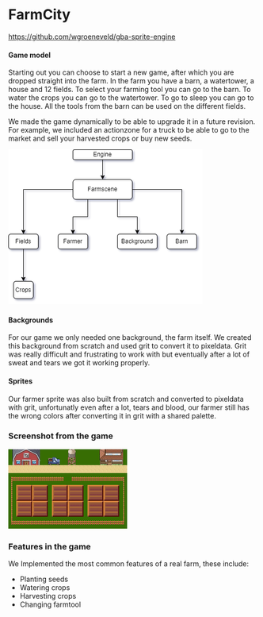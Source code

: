 # FarmCity

https://github.com/wgroeneveld/gba-sprite-engine


#### Game model

Starting out you can choose to start a new game, after which you are dropped straight into the farm. In the farm you have a barn, a watertower, a house and 12 fields.
To select your farming tool you can go to the barn.
To water the crops you can go to the watertower.
To go to sleep you can go to the house.
All the tools from the barn can be used on the different fields.

We made the game dynamically to be able to upgrade it in a future revision. For example, we included an actionzone for a truck to be able to go to the market and sell your harvested crops or buy new seeds.


![alt text](https://raw.githubusercontent.com/VerbruggenD/GBA-game/game_base_restructure/game/img/diagram.png)

 
#### Backgrounds

For our game we only needed one background, the farm itself.
We created this background from scratch and used grit to convert it to pixeldata. Grit was really difficult and frustrating to work with but eventually after a lot of sweat and tears we got it working properly. 

#### Sprites

Our farmer sprite was also built from scratch and converted to pixeldata with grit, unfortunatly even after a lot, tears and blood, our farmer still has the wrong colors after converting it in grit with a shared palette.

### Screenshot from the game

![alt text](https://github.com/VerbruggenD/GBA-game/raw/game_base_restructure/game/img/background.png)

### Features in the game

We Implemented the most common features of a real farm, these include: 
* Planting seeds
* Watering crops
* Harvesting crops
* Changing farmtool